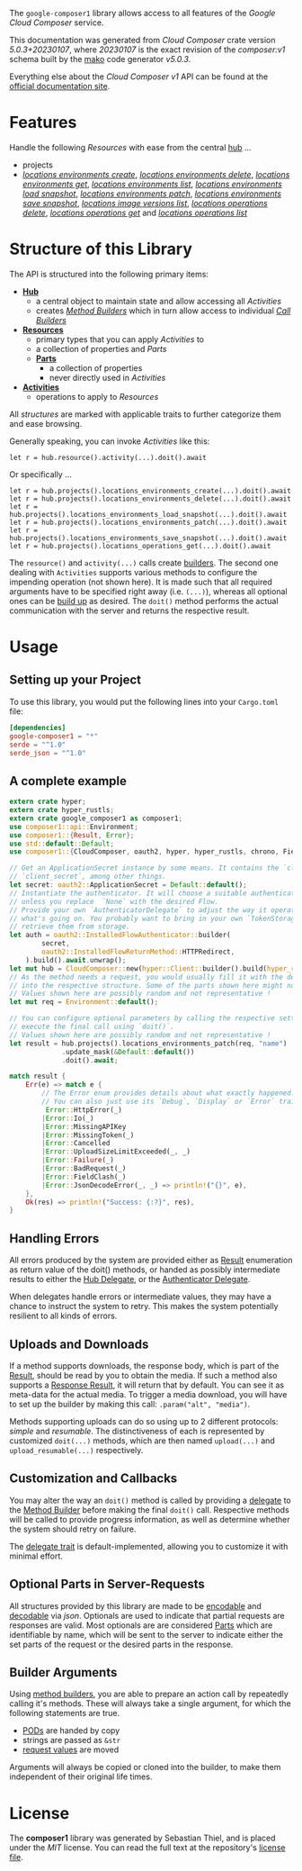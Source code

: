 <!---
DO NOT EDIT !
This file was generated automatically from 'src/generator/templates/api/README.md.mako'
DO NOT EDIT !
-->
The `google-composer1` library allows access to all features of the *Google Cloud Composer* service.

This documentation was generated from *Cloud Composer* crate version *5.0.3+20230107*, where *20230107* is the exact revision of the *composer:v1* schema built by the [mako](http://www.makotemplates.org/) code generator *v5.0.3*.

Everything else about the *Cloud Composer* *v1* API can be found at the
[official documentation site](https://cloud.google.com/composer/).
# Features

Handle the following *Resources* with ease from the central [hub](https://docs.rs/google-composer1/5.0.3+20230107/google_composer1/CloudComposer) ...

* projects
 * [*locations environments create*](https://docs.rs/google-composer1/5.0.3+20230107/google_composer1/api::ProjectLocationEnvironmentCreateCall), [*locations environments delete*](https://docs.rs/google-composer1/5.0.3+20230107/google_composer1/api::ProjectLocationEnvironmentDeleteCall), [*locations environments get*](https://docs.rs/google-composer1/5.0.3+20230107/google_composer1/api::ProjectLocationEnvironmentGetCall), [*locations environments list*](https://docs.rs/google-composer1/5.0.3+20230107/google_composer1/api::ProjectLocationEnvironmentListCall), [*locations environments load snapshot*](https://docs.rs/google-composer1/5.0.3+20230107/google_composer1/api::ProjectLocationEnvironmentLoadSnapshotCall), [*locations environments patch*](https://docs.rs/google-composer1/5.0.3+20230107/google_composer1/api::ProjectLocationEnvironmentPatchCall), [*locations environments save snapshot*](https://docs.rs/google-composer1/5.0.3+20230107/google_composer1/api::ProjectLocationEnvironmentSaveSnapshotCall), [*locations image versions list*](https://docs.rs/google-composer1/5.0.3+20230107/google_composer1/api::ProjectLocationImageVersionListCall), [*locations operations delete*](https://docs.rs/google-composer1/5.0.3+20230107/google_composer1/api::ProjectLocationOperationDeleteCall), [*locations operations get*](https://docs.rs/google-composer1/5.0.3+20230107/google_composer1/api::ProjectLocationOperationGetCall) and [*locations operations list*](https://docs.rs/google-composer1/5.0.3+20230107/google_composer1/api::ProjectLocationOperationListCall)




# Structure of this Library

The API is structured into the following primary items:

* **[Hub](https://docs.rs/google-composer1/5.0.3+20230107/google_composer1/CloudComposer)**
    * a central object to maintain state and allow accessing all *Activities*
    * creates [*Method Builders*](https://docs.rs/google-composer1/5.0.3+20230107/google_composer1/client::MethodsBuilder) which in turn
      allow access to individual [*Call Builders*](https://docs.rs/google-composer1/5.0.3+20230107/google_composer1/client::CallBuilder)
* **[Resources](https://docs.rs/google-composer1/5.0.3+20230107/google_composer1/client::Resource)**
    * primary types that you can apply *Activities* to
    * a collection of properties and *Parts*
    * **[Parts](https://docs.rs/google-composer1/5.0.3+20230107/google_composer1/client::Part)**
        * a collection of properties
        * never directly used in *Activities*
* **[Activities](https://docs.rs/google-composer1/5.0.3+20230107/google_composer1/client::CallBuilder)**
    * operations to apply to *Resources*

All *structures* are marked with applicable traits to further categorize them and ease browsing.

Generally speaking, you can invoke *Activities* like this:

```Rust,ignore
let r = hub.resource().activity(...).doit().await
```

Or specifically ...

```ignore
let r = hub.projects().locations_environments_create(...).doit().await
let r = hub.projects().locations_environments_delete(...).doit().await
let r = hub.projects().locations_environments_load_snapshot(...).doit().await
let r = hub.projects().locations_environments_patch(...).doit().await
let r = hub.projects().locations_environments_save_snapshot(...).doit().await
let r = hub.projects().locations_operations_get(...).doit().await
```

The `resource()` and `activity(...)` calls create [builders][builder-pattern]. The second one dealing with `Activities`
supports various methods to configure the impending operation (not shown here). It is made such that all required arguments have to be
specified right away (i.e. `(...)`), whereas all optional ones can be [build up][builder-pattern] as desired.
The `doit()` method performs the actual communication with the server and returns the respective result.

# Usage

## Setting up your Project

To use this library, you would put the following lines into your `Cargo.toml` file:

```toml
[dependencies]
google-composer1 = "*"
serde = "^1.0"
serde_json = "^1.0"
```

## A complete example

```Rust
extern crate hyper;
extern crate hyper_rustls;
extern crate google_composer1 as composer1;
use composer1::api::Environment;
use composer1::{Result, Error};
use std::default::Default;
use composer1::{CloudComposer, oauth2, hyper, hyper_rustls, chrono, FieldMask};

// Get an ApplicationSecret instance by some means. It contains the `client_id` and
// `client_secret`, among other things.
let secret: oauth2::ApplicationSecret = Default::default();
// Instantiate the authenticator. It will choose a suitable authentication flow for you,
// unless you replace  `None` with the desired Flow.
// Provide your own `AuthenticatorDelegate` to adjust the way it operates and get feedback about
// what's going on. You probably want to bring in your own `TokenStorage` to persist tokens and
// retrieve them from storage.
let auth = oauth2::InstalledFlowAuthenticator::builder(
        secret,
        oauth2::InstalledFlowReturnMethod::HTTPRedirect,
    ).build().await.unwrap();
let mut hub = CloudComposer::new(hyper::Client::builder().build(hyper_rustls::HttpsConnectorBuilder::new().with_native_roots().https_or_http().enable_http1().build()), auth);
// As the method needs a request, you would usually fill it with the desired information
// into the respective structure. Some of the parts shown here might not be applicable !
// Values shown here are possibly random and not representative !
let mut req = Environment::default();

// You can configure optional parameters by calling the respective setters at will, and
// execute the final call using `doit()`.
// Values shown here are possibly random and not representative !
let result = hub.projects().locations_environments_patch(req, "name")
             .update_mask(&Default::default())
             .doit().await;

match result {
    Err(e) => match e {
        // The Error enum provides details about what exactly happened.
        // You can also just use its `Debug`, `Display` or `Error` traits
         Error::HttpError(_)
        |Error::Io(_)
        |Error::MissingAPIKey
        |Error::MissingToken(_)
        |Error::Cancelled
        |Error::UploadSizeLimitExceeded(_, _)
        |Error::Failure(_)
        |Error::BadRequest(_)
        |Error::FieldClash(_)
        |Error::JsonDecodeError(_, _) => println!("{}", e),
    },
    Ok(res) => println!("Success: {:?}", res),
}

```
## Handling Errors

All errors produced by the system are provided either as [Result](https://docs.rs/google-composer1/5.0.3+20230107/google_composer1/client::Result) enumeration as return value of
the doit() methods, or handed as possibly intermediate results to either the
[Hub Delegate](https://docs.rs/google-composer1/5.0.3+20230107/google_composer1/client::Delegate), or the [Authenticator Delegate](https://docs.rs/yup-oauth2/*/yup_oauth2/trait.AuthenticatorDelegate.html).

When delegates handle errors or intermediate values, they may have a chance to instruct the system to retry. This
makes the system potentially resilient to all kinds of errors.

## Uploads and Downloads
If a method supports downloads, the response body, which is part of the [Result](https://docs.rs/google-composer1/5.0.3+20230107/google_composer1/client::Result), should be
read by you to obtain the media.
If such a method also supports a [Response Result](https://docs.rs/google-composer1/5.0.3+20230107/google_composer1/client::ResponseResult), it will return that by default.
You can see it as meta-data for the actual media. To trigger a media download, you will have to set up the builder by making
this call: `.param("alt", "media")`.

Methods supporting uploads can do so using up to 2 different protocols:
*simple* and *resumable*. The distinctiveness of each is represented by customized
`doit(...)` methods, which are then named `upload(...)` and `upload_resumable(...)` respectively.

## Customization and Callbacks

You may alter the way an `doit()` method is called by providing a [delegate](https://docs.rs/google-composer1/5.0.3+20230107/google_composer1/client::Delegate) to the
[Method Builder](https://docs.rs/google-composer1/5.0.3+20230107/google_composer1/client::CallBuilder) before making the final `doit()` call.
Respective methods will be called to provide progress information, as well as determine whether the system should
retry on failure.

The [delegate trait](https://docs.rs/google-composer1/5.0.3+20230107/google_composer1/client::Delegate) is default-implemented, allowing you to customize it with minimal effort.

## Optional Parts in Server-Requests

All structures provided by this library are made to be [encodable](https://docs.rs/google-composer1/5.0.3+20230107/google_composer1/client::RequestValue) and
[decodable](https://docs.rs/google-composer1/5.0.3+20230107/google_composer1/client::ResponseResult) via *json*. Optionals are used to indicate that partial requests are responses
are valid.
Most optionals are are considered [Parts](https://docs.rs/google-composer1/5.0.3+20230107/google_composer1/client::Part) which are identifiable by name, which will be sent to
the server to indicate either the set parts of the request or the desired parts in the response.

## Builder Arguments

Using [method builders](https://docs.rs/google-composer1/5.0.3+20230107/google_composer1/client::CallBuilder), you are able to prepare an action call by repeatedly calling it's methods.
These will always take a single argument, for which the following statements are true.

* [PODs][wiki-pod] are handed by copy
* strings are passed as `&str`
* [request values](https://docs.rs/google-composer1/5.0.3+20230107/google_composer1/client::RequestValue) are moved

Arguments will always be copied or cloned into the builder, to make them independent of their original life times.

[wiki-pod]: http://en.wikipedia.org/wiki/Plain_old_data_structure
[builder-pattern]: http://en.wikipedia.org/wiki/Builder_pattern
[google-go-api]: https://github.com/google/google-api-go-client

# License
The **composer1** library was generated by Sebastian Thiel, and is placed
under the *MIT* license.
You can read the full text at the repository's [license file][repo-license].

[repo-license]: https://github.com/Byron/google-apis-rsblob/main/LICENSE.md

